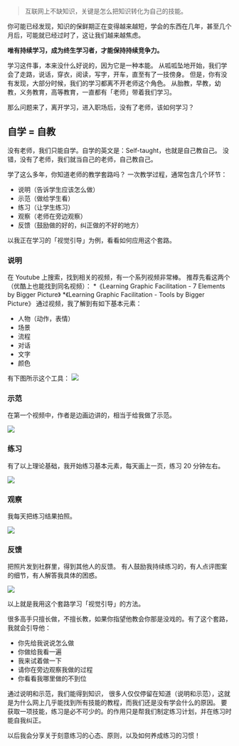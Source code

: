 >互联网上不缺知识，关键是怎么把知识转化为自己的技能。

你可能已经发现，知识的保鲜期正在变得越来越短，学会的东西在几年，甚至几个月后，可能就已经过时了，这让我们越来越焦虑。

**唯有持续学习，成为终生学习者，才能保持持续竞争力。**

学习这件事，本来没什么好说的，因为它是一种本能。
从呱呱坠地开始，我们学会了走路，说话，穿衣，阅读，写字，开车，直至有了一技傍身。
但是，你有没有发现，大部分时候，我们的学习都离不开老师这个角色。
从胎教，早教，幼教，义务教育，高等教育，一直都有「老师」带着我们学习。

那么问题来了，离开学习，进入职场后，没有了老师，该如何学习？

## 自学 = 自教
没有老师，我们只能自学。自学的英文是：Self-taught，也就是自己教自己。
没错，没有了老师，我们就当自己的老师，自己教自己。

学了这么多年，你知道老师的教学套路吗？
一次教学过程，通常包含几个环节：
* 说明（告诉学生应该怎么做）
* 示范（做给学生看）
* 练习（让学生练习）
* 观察（老师在旁边观察）
* 反馈（鼓励做的好的，纠正做的不好的地方）

以我正在学习的「视觉引导」为例，看看如何应用这个套路。

### 说明
在 Youtube 上搜索，找到相关的视频，有一个系列视频非常棒。
推荐先看这两个（优酷上也能找到同名视频）：
*《Learning Graphic Facilitation - 7 Elements by Bigger Picture》
*《Learning Graphic Facilitation - Tools by Bigger Picture》
通过视频，我了解到有如下基本元素：
* 人物（动作，表情）
* 场景
* 流程
* 对话
* 文字
* 颜色

有下图所示这个工具：
![](./_image/2017-02-17-07-47-22.jpg)


### 示范
在第一个视频中，作者是边画边讲的，相当于给我做了示范。

![](./_image/2017-02-17-07-52-38.jpg)

### 练习
有了以上理论基础，我开始练习基本元素，每天画上一页，练习 20 分钟左右。

![](./_image/2017-02-17-08-08-58.jpg)



### 观察
我每天把练习结果拍照。

![](./_image/2017-02-17-08-00-21.jpg)

### 反馈
把照片发到社群里，得到其他人的反馈。
有人鼓励我持续练习的，有人点评图案的细节，有人解答我具体的困惑。

![](./_image/2017-02-17-08-07-19.jpg)

以上就是我用这个套路学习「视觉引导」的方法。 

很多高手只擅长做，不擅长教，如果你指望他教会你那是没戏的。有了这个套路，我就会引导他：
* 你先给我说说怎么做
* 你做给我看一遍
* 我来试着做一下
* 请你在旁边观察我做的过程
* 你看看我哪里做的不到位

通过说明和示范，我们能得到知识，
很多人仅仅停留在知道（说明和示范），这就是为什么网上几乎能找到所有技能的教程，而我们还是没有学会什么的原因。
要获取一项技能，练习是必不可少的。的作用只是帮我们制定练习计划，并在练习时能自我纠正。

以后我会分享关于刻意练习的心态、原则，以及如何养成练习的习惯！
